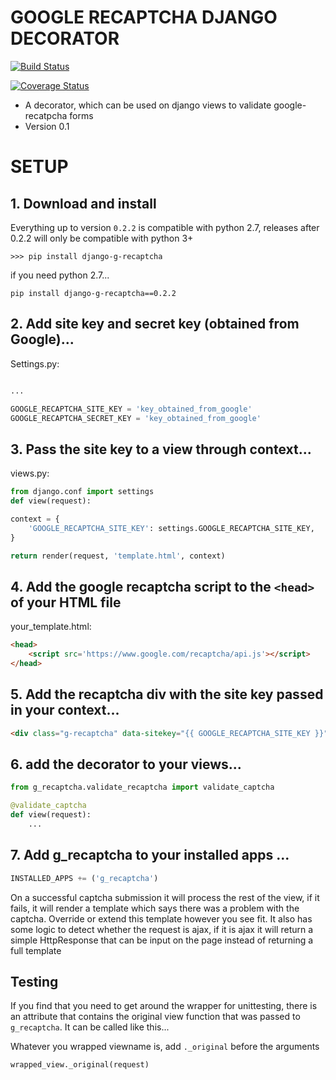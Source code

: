 # GOOGLE RECAPTCHA DJANGO DECORATOR #

[![Build Status](https://travis-ci.org/deltaskelta/django-g-recaptcha.svg?branch=master)](https://travis-ci.org/deltaskelta/django-g-recaptcha)

[![Coverage Status](https://coveralls.io/repos/github/deltaskelta/django-g-recaptcha/badge.svg?branch=master)](https://coveralls.io/github/deltaskelta/django-g-recaptcha?branch=master)

* A decorator, which can be used on django views to validate google-recatpcha forms
* Version 0.1

# SETUP #

## 1. Download and install

Everything up to version `0.2.2` is compatible with python 2.7, releases after 0.2.2 will
only be compatible with python 3+

```
>>> pip install django-g-recaptcha
```

if you need python 2.7...

```
pip install django-g-recaptcha==0.2.2
```

## 2. Add site key and secret key (obtained from Google)...

Settings.py:

```python

...

GOOGLE_RECAPTCHA_SITE_KEY = 'key_obtained_from_google'
GOOGLE_RECAPTCHA_SECRET_KEY = 'key_obtained_from_google'
```

## 3. Pass the site key to a view through context...

views.py:

```python
from django.conf import settings
def view(request):

context = {
    'GOOGLE_RECAPTCHA_SITE_KEY': settings.GOOGLE_RECAPTCHA_SITE_KEY,
}

return render(request, 'template.html', context)
```
## 4. Add the google recaptcha script to the `<head>` of your HTML file

your_template.html:

```html
<head>
	<script src='https://www.google.com/recaptcha/api.js'></script>
</head>
```
## 5. Add the recaptcha div with the site key passed in your context...

```html
<div class="g-recaptcha" data-sitekey="{{ GOOGLE_RECAPTCHA_SITE_KEY }}"></div>
```
## 6. add the decorator to your views...

```python
from g_recaptcha.validate_recaptcha import validate_captcha

@validate_captcha
def view(request):
    ...

```
## 7. Add g_recaptcha to your installed apps ...


```python
INSTALLED_APPS += ('g_recaptcha')
```
On a successful captcha submission it will process the rest of the view, if it fails, it will render a template which says there was a problem with the captcha. Override or extend this template however you see fit. It also has some logic to detect whether the request is ajax, if it is ajax it will return a simple HttpResponse that can be input on the page instead of returning a full template

## Testing

If you find that you need to get around the wrapper for unittesting, there is an attribute that
contains the original view function that was passed to `g_recaptcha`. It can be called like this...

Whatever you wrapped viewname is, add `._original` before the arguments
```python
wrapped_view._original(request)
```

